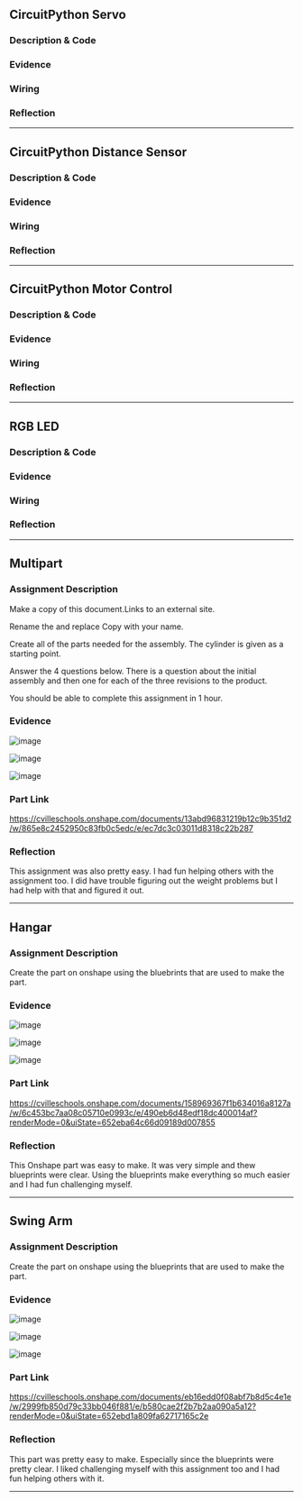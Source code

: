 ## CircuitPython Servo

### Description & Code



### Evidence



### Wiring



### Reflection



__________________________________________________________________________________________________________________________________________________________________________________________________________________________________________________________________________________________________________________________________________________________________________________________________________________________________________________________________________________________________________________________________________________________


## CircuitPython Distance Sensor

### Description & Code



### Evidence



### Wiring



### Reflection



__________________________________________________________________________________________________________________________________________________________________________________________________________________________________________________________________________________________________________________________________________________________________________________________________________________________________________________________________________________________________________________________________________________________


## CircuitPython Motor Control

### Description & Code



### Evidence



### Wiring



### Reflection



__________________________________________________________________________________________________________________________________________________________________________________________________________________________________________________________________________________________________________________________________________________________________________________________________________________________________________________________________________________________________________________________________________________________


## RGB LED

### Description & Code



### Evidence



### Wiring



### Reflection



__________________________________________________________________________________________________________________________________________________________________________________________________________________________________________________________________________________________________________________________________________________________________________________________________________________________________________________________________________________________________________________________________________________________


## Multipart

### Assignment Description

Make a copy of this document.Links to an external site.

Rename the and replace Copy with your name.

Create all of the parts needed for the assembly.  The cylinder is given as a starting point.
 
Answer the 4 questions below.  There is a question about the initial assembly and then one for each of the three revisions to the product.

You should be able to complete this assignment in 1 hour.


### Evidence

![image](https://github.com/lkelley36/Engineering-3/assets/143534776/bc6e336e-20b6-4832-b26e-64d59757aace)

![image](https://github.com/lkelley36/Engineering-3/assets/143534776/804dff73-58c2-41e5-9455-e2873343eadb)

![image](https://github.com/lkelley36/Engineering-3/assets/143534776/09beb5f0-ec71-42b7-a26e-dbba353c5ed7)



### Part Link 

https://cvilleschools.onshape.com/documents/13abd96831219b12c9b351d2/w/865e8c2452950c83fb0c5edc/e/ec7dc3c03011d8318c22b287


### Reflection

This assignment was also pretty easy. I had fun helping others with the assignment too. I did have trouble figuring out the weight problems but I had help with that and figured it out.



__________________________________________________________________________________________________________________________________________________________________________________________________________________________________________________________________________________________________________________________________________________________________________________________________________________________________________________________________________________________________________________________________________________________


## Hangar

### Assignment Description

Create the part on onshape using the bluebrints that are used to make the part.


### Evidence

![image](https://github.com/lkelley36/Engineering-3/assets/143534776/1791f333-42db-47f1-b190-db4ed1138b49)

![image](https://github.com/lkelley36/Engineering-3/assets/143534776/7c68cf80-d17c-4c4c-8e3a-8aac82298931)

![image](https://github.com/lkelley36/Engineering-3/assets/143534776/f8843d07-70ea-44e6-807b-1f283bc53338)


### Part Link 

https://cvilleschools.onshape.com/documents/158969367f1b634016a8127a/w/6c453bc7aa08c05710e0993c/e/490eb6d48edf18dc400014af?renderMode=0&uiState=652eba64c66d09189d007855


### Reflection

This Onshape part was easy to make. It was very simple and thew blueprints were clear. Using the blueprints make everything so much easier and I had fun challenging myself.



__________________________________________________________________________________________________________________________________________________________________________________________________________________________________________________________________________________________________________________________________________________________________________________________________________________________________________________________________________________________________________________________________________________________


## Swing Arm

### Assignment Description

Create the part on onshape using the blueprints that are used to make the part.


### Evidence

![image](https://github.com/lkelley36/Engineering-3/assets/143534776/67d3df66-2739-4725-bc45-26d732c9b168)

![image](https://github.com/lkelley36/Engineering-3/assets/143534776/ad22807c-c0bf-4c9d-b843-d76a9f1244b4)

![image](https://github.com/lkelley36/Engineering-3/assets/143534776/4dde812c-a2c6-40d0-a1f6-b7a88b0e8c91)


### Part Link

https://cvilleschools.onshape.com/documents/eb16edd0f08abf7b8d5c4e1e/w/2999fb850d79c33bb046f881/e/b580cae2f2b7b2aa090a5a12?renderMode=0&uiState=652ebd1a809fa62717165c2e


### Reflection

This part was pretty easy to make. Especially since the blueprints were pretty clear. I liked challenging myself with this assignment too and I had fun helping others with it.



__________________________________________________________________________________________________________________________________________________________________________________________________________________________________________________________________________________________________________________________________________________________________________________________________________________________________________________________________________________________________________________________________________________________

